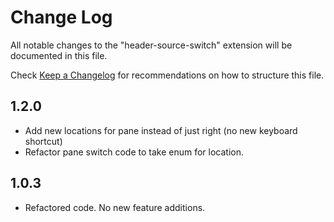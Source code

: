 # Change Log

All notable changes to the "header-source-switch" extension will be documented in this file.

Check [Keep a Changelog](http://keepachangelog.com/) for recommendations on how to structure this file.

## 1.2.0

- Add new locations for pane instead of just right (no new keyboard shortcut)
- Refactor pane switch code to take enum for location.

## 1.0.3

- Refactored code. No new feature additions.